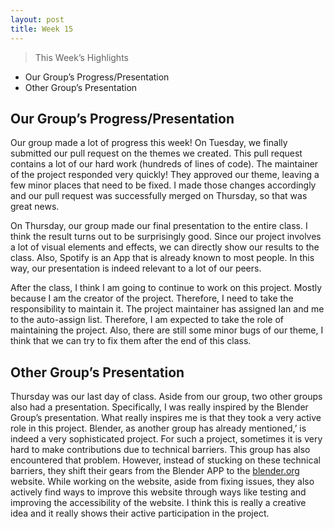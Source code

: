 ```yaml
---
layout: post
title: Week 15
---
```


> This Week’s Highlights
- Our Group’s Progress/Presentation 
- Other Group’s Presentation
> 

## Our Group’s Progress/Presentation 

Our group made a lot of progress this week! On Tuesday, we finally submitted our pull request on the themes we created. This pull request contains a lot of our hard work (hundreds of lines of code). The maintainer of the project responded very quickly! They approved our theme, leaving a few minor places that need to be fixed. I made those changes accordingly and our pull request was successfully merged on Thursday, so that was great news.

On Thursday, our group made our final presentation to the entire class. I think the result turns out to be surprisingly good. Since our project involves a lot of visual elements and effects, we can directly show our results to the class. Also, Spotify is an App that is already known to most people. In this way, our presentation is indeed relevant to a lot of our peers.

After the class, I think I am going to continue to work on this project. Mostly because I am the creator of the project. Therefore, I need to take the responsibility to maintain it. The project maintainer has assigned Ian and me to the auto-assign list. Therefore, I am expected to take the role of maintaining the project. Also, there are still some minor bugs of our theme, I think that we can try to fix them after the end of this class.

## Other Group’s Presentation

Thursday was our last day of class. Aside from our group, two other groups also had a presentation. Specifically, I was really inspired by the Blender Group’s presentation. What really inspires me is that they took a very active role in this project. Blender, as another group has already mentioned,’ is indeed a very sophisticated project. For such a project, sometimes it is very hard to make contributions due to technical barriers. This group has also encountered that problem. However, instead of stucking on these technical barriers, they shift their gears from the Blender APP to the [blender.org](http://blender.org) website. While working on the website, aside from fixing issues, they also actively find ways to improve this website through ways like testing and improving the accessibility of the website. I think this is really a creative idea and it really shows their active participation in the project.
